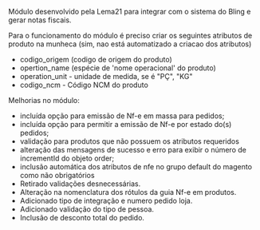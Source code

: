 Módulo desenvolvido pela Lema21 para integrar com o sistema do Bling e gerar notas fiscais.

Para o funcionamento do módulo é preciso criar os seguintes atributos de produto na munheca (sim, nao está automatizado a criacao dos atributos)

- codigo_origem (codigo de origem do produto)
- opertion_name (espécie de 'nome operacional' do produto)
- operation_unit - unidade de medida, se é "PÇ", "KG"
- codigo_ncm - Código NCM do produto

Melhorias no módulo:

- incluída opção para emissão de Nf-e em massa para pedidos;
- incluída opção para permitir a emissão de Nf-e por estado do(s) pedidos;
- validação para produtos que não possuem os atributos requeridos
- alteração das mensagens de sucesso e erro para exibir o número de incrementId do objeto order;
- inclusão automática dos atributos de nfe no grupo default do magento como não obrigatórios
- Retirado validações desnecessárias.
- Alteração na nomenclatura dos rótulos da guia Nf-e em produtos.
- Adicionado tipo de integração e numero pedido loja.
- Adicionado validação do tipo de pessoa.
- Inclusão de desconto total do pedido. 

